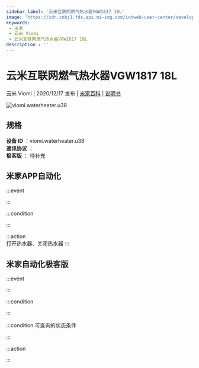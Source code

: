```yaml
---
sidebar_label: '云米互联网燃气热水器VGW1817 18L'
image: 'https://cdn.cnbj1.fds.api.mi-img.com/iotweb-user-center/developer_1679048937871KNXcOzYi.png?GalaxyAccessKeyId=AKVGLQWBOVIRQ3XLEW&Expires=9223372036854775807&Signature=vo++BXkvh96yRS9RyoJ0LE4jLj8='
keywords: 
 - 米家
 - 云米 Viomi
 - 云米互联网燃气热水器VGW1817 18L
description : ''
---
```

# 云米互联网燃气热水器VGW1817 18L

云米 Viomi | 2020/12/17 发布 | [米家百科](https://home.mi.com/webapp/content/baike/product/index.html?model=viomi.waterheater.u38) | [说明书](https://home.mi.com/views/introduction.html?model=viomi.waterheater.u38&region=cn)

![viomi.waterheater.u38](https://cdn.cnbj1.fds.api.mi-img.com/iotweb-user-center/developer_1679048937871KNXcOzYi.png?GalaxyAccessKeyId=AKVGLQWBOVIRQ3XLEW&Expires=9223372036854775807&Signature=vo++BXkvh96yRS9RyoJ0LE4jLj8=)

## 规格  
> 
**设备 ID** ：viomi.waterheater.u38  
**通讯协议** ：  
**极客版**  ： 待补充 


## 米家APP自动化  

:::event  

:::

:::condition  

:::

:::action   
打开热水器、关闭热水器
:::

## 米家自动化极客版  

:::event  

:::

:::condition  

:::

:::condition 可查询的状态条件  

:::

:::action  

:::

        
